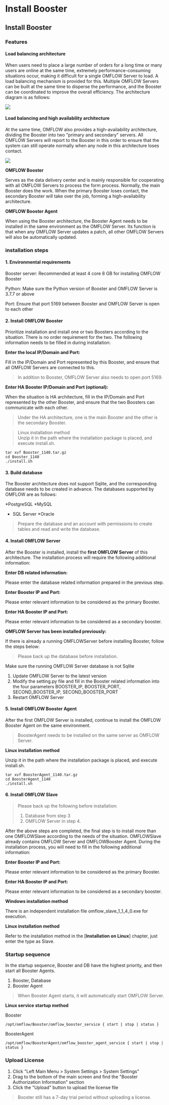# Install Booster

## Install Booster

### Features

#### Load balancing architecture

When users need to place a large number of orders for a long time or many users are online at the same time, extremely performance-consuming situations occur, making it difficult for a single OMFLOW Server to load. A load balancing mechanism is provided for this. Multiple OMFLOW Servers can be built at the same time to disperse the performance, and the Booster can be coordinated to improve the overall efficiency. The architecture diagram is as follows:

![](https://syscomgo.com/wp-content/uploads/2023/11/OMFLOW\_3-3\_1.png)

#### Load balancing and high availability architecture

At the same time, OMFLOW also provides a high-availability architecture, dividing the Booster into two "primary and secondary" servers. All OMFLOW Servers will report to the Booster in this order to ensure that the system can still operate normally when any node in this architecture loses contact.

![](https://syscomgo.com/wp-content/uploads/2023/11/OMFLOW\_3-3\_2.png)

**OMFLOW Booster**

Serves as the data delivery center and is mainly responsible for cooperating with all OMFLOW Servers to process the form process. Normally, the main Booster does the work. When the primary Booster loses contact, the secondary Booster will take over the job, forming a high-availability architecture.

**OMFLOW Booster Agent**

When using the Booster architecture, the Booster Agent needs to be installed in the same environment as the OMFLOW Server. Its function is that when any OMFLOW Server updates a patch, all other OMFLOW Servers will also be automatically updated.

### installation steps

#### 1. Environmental requirements

Booster server: Recommended at least 4 core 8 GB for installing OMFLOW Booster

Python: Make sure the Python version of Booster and OMFLOW Server is 3.7.7 or above

Port: Ensure that port 5169 between Booster and OMFLOW Server is open to each other

#### 2. Install OMFLOW Booster

Prioritize installation and install one or two Boosters according to the situation. There is no order requirement for the two. The following information needs to be filled in during installation:

**Enter the local IP/Domain and Port:**

Fill in the IP/Domain and Port represented by this Booster, and ensure that all OMFLOW Servers are connected to this.

> In addition to Booster, OMFLOW Server also needs to open port 5169.

**Enter HA Booster IP/Domain and Port (optional):**

When the situation is HA architecture, fill in the IP/Domain and Port represented by the other Booster, and ensure that the two Boosters can communicate with each other.

> Under the HA architecture, one is the main Booster and the other is the secondary Booster.

> Linux installation method\
> Unzip it in the path where the installation package is placed, and execute install.sh.

```
tar xvf Booster_1140.tar.gz
cd Booster_1140
./install.sh
```

#### 3. Build database

The Booster architecture does not support Sqlite, and the corresponding database needs to be created in advance. The databases supported by OMFLOW are as follows:

\*PostgreSQL \*MySQL

* SQL Server \*Oracle

> Prepare the database and an account with permissions to create tables and read and write the database.

#### 4. Install OMFLOW Server

After the Booster is installed, install the **first OMFLOW Server** of this architecture. The installation process will require the following additional information:

**Enter DB related information:**

Please enter the database related information prepared in the previous step.

**Enter Booster IP and Port:**

Please enter relevant information to be considered as the primary Booster.

**Enter HA Booster IP and Port:**

Please enter relevant information to be considered as a secondary booster.

**OMFLOW Server has been installed previously:**

If there is already a running OMFLOWServer before installing Booster, follow the steps below:

> Please back up the database before installation.

Make sure the running OMFLOW Server database is not Sqlite

1. Update OMFLOW Server to the latest version
2. Modify the setting.py file and fill in the Booster related information into the four parameters BOOSTER\_IP, BOOSTER\_PORT, SECOND\_BOOSTER\_IP, SECOND\_BOOSTER\_PORT
3. Restart OMFLOW Server

#### 5. Install OMFLOW Booster Agent

After the first OMFLOW Server is installed, continue to install the OMFLOW Booster Agent on the same environment.

> BoosterAgent needs to be installed on the same server as OMFLOW Server.

**Linux installation method**

Unzip it in the path where the installation package is placed, and execute install.sh.

```
tar xvf BoosterAgent_1140.tar.gz
cd BoosterAgent_1140
./install.sh
```

#### 6. Install OMFLOW Slave

> Please back up the following before installation:
>
> 1. Database from step 3
> 2. OMFLOW Server in step 4.

After the above steps are completed, the final step is to install more than one OMFLOWSlave according to the needs of the situation. OMFLOWSlave already contains OMFLOW Server and OMFLOWBooster Agent. During the installation process, you will need to fill in the following additional information:

**Enter Booster IP and Port:**

Please enter relevant information to be considered as the primary Booster.

**Enter HA Booster IP and Port:**

Please enter relevant information to be considered as a secondary booster.

**Windows installation method**

There is an independent installation file omflow\_slave\_1\_1\_4\_0.exe for execution.

**Linux installation method**

Refer to the installation method in the \[**Installation on Linux**] chapter, just enter the type as Slave.

### Startup sequence

In the startup sequence, Booster and DB have the highest priority, and then start all Booster Agents.

1. Booster, Database
2. Booster Agent

> When Booster Agent starts, it will automatically start OMFLOW Server.

**Linux service startup method**

Booster

```
/opt/omflow/Booster/omflow_booster_service { start | stop | status }
```

BoosterAgent

```
/opt/omflow/BoosterAgent/omflow_booster_agent_service { start | stop | status }
```

### Upload License

1. Click "Left Main Menu > System Settings > System Settings"
2. Drag to the bottom of the main screen and find the "Booster Authorization Information" section
3. Click the "Upload" button to upload the license file

> Booster still has a 7-day trial period without uploading a license.
